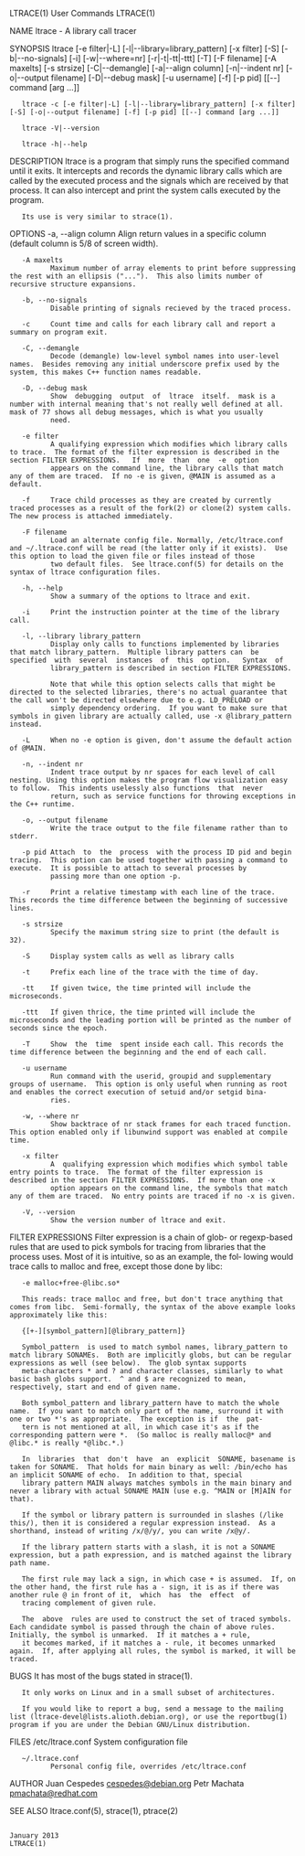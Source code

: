 LTRACE(1)                                                                                     User Commands                                                                                     LTRACE(1)

NAME
       ltrace - A library call tracer

SYNOPSIS
       ltrace  [-e  filter|-L]  [-l|--library=library_pattern]  [-x  filter]  [-S]  [-b|--no-signals]  [-i] [-w|--where=nr] [-r|-t|-tt|-ttt] [-T] [-F filename] [-A maxelts] [-s strsize] [-C|--demangle]
       [-a|--align column] [-n|--indent nr] [-o|--output filename] [-D|--debug mask] [-u username] [-f] [-p pid] [[--] command [arg ...]]

       ltrace -c [-e filter|-L] [-l|--library=library_pattern] [-x filter] [-S] [-o|--output filename] [-f] [-p pid] [[--] command [arg ...]]

       ltrace -V|--version

       ltrace -h|--help

DESCRIPTION
       ltrace is a program that simply runs the specified command until it exits.  It intercepts and records the dynamic library calls which are called by the executed process and the signals which are
       received by that process.  It can also intercept and print the system calls executed by the program.

       Its use is very similar to strace(1).

OPTIONS
       -a, --align column
              Align return values in a specific column (default column is 5/8 of screen width).

       -A maxelts
              Maximum number of array elements to print before suppressing the rest with an ellipsis ("...").  This also limits number of recursive structure expansions.

       -b, --no-signals
              Disable printing of signals recieved by the traced process.

       -c     Count time and calls for each library call and report a summary on program exit.

       -C, --demangle
              Decode (demangle) low-level symbol names into user-level names.  Besides removing any initial underscore prefix used by the system, this makes C++ function names readable.

       -D, --debug mask
              Show  debugging  output  of  ltrace  itself.  mask is a number with internal meaning that's not really well defined at all.  mask of 77 shows all debug messages, which is what you usually
              need.

       -e filter
              A qualifying expression which modifies which library calls to trace.  The format of the filter expression is described in the section FILTER EXPRESSIONS.   If  more  than  one  -e  option
              appears on the command line, the library calls that match any of them are traced.  If no -e is given, @MAIN is assumed as a default.

       -f     Trace child processes as they are created by currently traced processes as a result of the fork(2) or clone(2) system calls.  The new process is attached immediately.

       -F filename
              Load an alternate config file. Normally, /etc/ltrace.conf and ~/.ltrace.conf will be read (the latter only if it exists).  Use this option to load the given file or files instead of those
              two default files.  See ltrace.conf(5) for details on the syntax of ltrace configuration files.

       -h, --help
              Show a summary of the options to ltrace and exit.

       -i     Print the instruction pointer at the time of the library call.

       -l, --library library_pattern
              Display only calls to functions implemented by libraries that match library_pattern.  Multiple library patters can  be  specified  with  several  instances  of  this  option.   Syntax  of
              library_pattern is described in section FILTER EXPRESSIONS.

              Note that while this option selects calls that might be directed to the selected libraries, there's no actual guarantee that the call won't be directed elsewhere due to e.g. LD_PRELOAD or
              simply dependency ordering.  If you want to make sure that symbols in given library are actually called, use -x @library_pattern instead.

       -L     When no -e option is given, don't assume the default action of @MAIN.

       -n, --indent nr
              Indent trace output by nr spaces for each level of call nesting. Using this option makes the program flow visualization easy to follow.  This indents uselessly also functions  that  never
              return, such as service functions for throwing exceptions in the C++ runtime.

       -o, --output filename
              Write the trace output to the file filename rather than to stderr.

       -p pid Attach  to  the  process  with the process ID pid and begin tracing.  This option can be used together with passing a command to execute.  It is possible to attach to several processes by
              passing more than one option -p.

       -r     Print a relative timestamp with each line of the trace.  This records the time difference between the beginning of successive lines.

       -s strsize
              Specify the maximum string size to print (the default is 32).

       -S     Display system calls as well as library calls

       -t     Prefix each line of the trace with the time of day.

       -tt    If given twice, the time printed will include the microseconds.

       -ttt   If given thrice, the time printed will include the microseconds and the leading portion will be printed as the number of seconds since the epoch.

       -T     Show  the  time  spent inside each call. This records the time difference between the beginning and the end of each call.

       -u username
              Run command with the userid, groupid and supplementary groups of username.  This option is only useful when running as root and enables the correct execution of setuid and/or setgid bina‐
              ries.

       -w, --where nr
              Show backtrace of nr stack frames for each traced function. This option enabled only if libunwind support was enabled at compile time.

       -x filter
              A  qualifying expression which modifies which symbol table entry points to trace.  The format of the filter expression is described in the section FILTER EXPRESSIONS.  If more than one -x
              option appears on the command line, the symbols that match any of them are traced.  No entry points are traced if no -x is given.

       -V, --version
              Show the version number of ltrace and exit.

FILTER EXPRESSIONS
       Filter expression is a chain of glob- or regexp-based rules that are used to pick symbols for tracing from libraries that the process uses.  Most of it is intuitive, so as an example,  the  fol‐
       lowing would trace calls to malloc and free, except those done by libc:

       -e malloc+free-@libc.so*

       This reads: trace malloc and free, but don't trace anything that comes from libc.  Semi-formally, the syntax of the above example looks approximately like this:

       {[+-][symbol_pattern][@library_pattern]}

       Symbol_pattern  is used to match symbol names, library_pattern to match library SONAMEs.  Both are implicitly globs, but can be regular expressions as well (see below).  The glob syntax supports
       meta-characters * and ? and character classes, similarly to what basic bash globs support.  ^ and $ are recognized to mean, respectively, start and end of given name.

       Both symbol_pattern and library_pattern have to match the whole name.  If you want to match only part of the name, surround it with one or two *'s as appropriate.  The exception is if  the  pat‐
       tern is not mentioned at all, in which case it's as if the corresponding pattern were *.  (So malloc is really malloc@* and @libc.* is really *@libc.*.)

       In  libraries  that  don't  have  an  explicit  SONAME, basename is taken for SONAME.  That holds for main binary as well: /bin/echo has an implicit SONAME of echo.  In addition to that, special
       library pattern MAIN always matches symbols in the main binary and never a library with actual SONAME MAIN (use e.g. ^MAIN or [M]AIN for that).

       If the symbol or library pattern is surrounded in slashes (/like this/), then it is considered a regular expression instead.  As a shorthand, instead of writing /x/@/y/, you can write /x@y/.

       If the library pattern starts with a slash, it is not a SONAME expression, but a path expression, and is matched against the library path name.

       The first rule may lack a sign, in which case + is assumed.  If, on the other hand, the first rule has a - sign, it is as if there was another rule @ in front of it,  which  has  the  effect  of
       tracing complement of given rule.

       The  above  rules are used to construct the set of traced symbols.  Each candidate symbol is passed through the chain of above rules.  Initially, the symbol is unmarked.  If it matches a + rule,
       it becomes marked, if it matches a - rule, it becomes unmarked again.  If, after applying all rules, the symbol is marked, it will be traced.

BUGS
       It has most of the bugs stated in strace(1).

       It only works on Linux and in a small subset of architectures.

       If you would like to report a bug, send a message to the mailing list (ltrace-devel@lists.alioth.debian.org), or use the reportbug(1) program if you are under the Debian GNU/Linux distribution.

FILES
       /etc/ltrace.conf
              System configuration file

       ~/.ltrace.conf
              Personal config file, overrides /etc/ltrace.conf

AUTHOR
       Juan Cespedes <cespedes@debian.org>
       Petr Machata <pmachata@redhat.com>

SEE ALSO
       ltrace.conf(5), strace(1), ptrace(2)

                                                                                               January 2013                                                                                     LTRACE(1)
